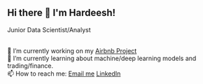 ## Hi there 👋 I'm Hardeesh!

Junior Data Scientist/Analyst<br /><br />

🔭 I’m currently working on my [Airbnb Project](https://github.com/hardeesh/modelling-airbnbs-property-listing-dataset-628.git)<br />
🌱 I’m currently learning about machine/deep learning models and trading/finance.<br />
📫 How to reach me: [Email me](hardeesh.s@gmail.com ) [LinkedIn](https://www.linkedin.com/in/hardeesh-singh/)

